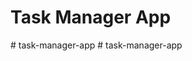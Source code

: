 # Task Manager App

#   t a s k - m a n a g e r - a p p  
 #   t a s k - m a n a g e r - a p p  
 